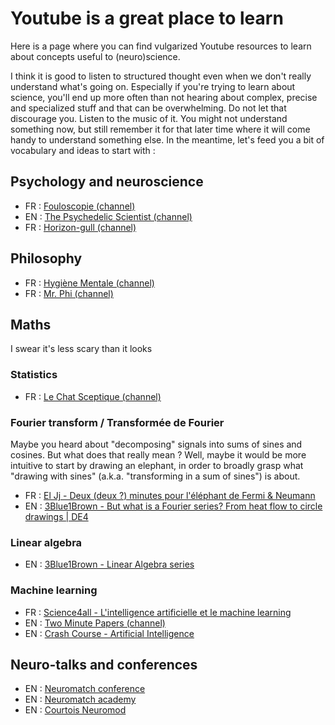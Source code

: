 # Youtube is a great place to learn

Here is a page where you can find vulgarized Youtube resources to learn about concepts useful to (neuro)science.

I think it is good to listen to structured thought even when we don't really understand what's going on. Especially if you're trying to learn about science, you'll end up more often than not hearing about complex, precise and specialized stuff and that can be overwhelming. Do not let that discourage you. Listen to the music of it. You might not understand something now, but still remember it for that later time where it will come handy to understand something else. In the meantime, let's feed you a bit of vocabulary and ideas to start with :

## Psychology and neuroscience
- FR : [Fouloscopie (channel)](https://www.youtube.com/c/Fouloscopie/videos)
- EN : [The Psychedelic Scientist (channel)](https://www.youtube.com/channel/UCccafaIN6dwBwyl1cwNH90w)
- FR : [Horizon-gull (channel)](https://www.youtube.com/channel/UCGeFgMJfWclTWuPw8Ok5FUQ)

## Philosophy
- FR : [Hygiène Mentale (channel)](https://www.youtube.com/channel/UCMFcMhePnH4onVHt2-ItPZw)
- FR : [Mr. Phi (channel)](https://www.youtube.com/channel/UCqA8H22FwgBVcF3GJpp0MQw)

## Maths
I swear it's less scary than it looks

### Statistics
- FR : [Le Chat Sceptique (channel)](https://www.youtube.com/channel/UCOuIgj0CYCXCvjWywjDbauw)


### Fourier transform / Transformée de Fourier
Maybe you heard about "decomposing" signals into sums of sines and cosines. But what does that really mean ? Well, maybe it would be more intuitive to start by drawing an elephant, in order to broadly grasp what "drawing with sines" (a.k.a. "transforming in a sum of sines") is about.
- FR : [El Jj - Deux (deux ?) minutes pour l'éléphant de Fermi & Neumann](https://youtu.be/uazPP0ny3XQ)
- EN : [3Blue1Brown - But what is a Fourier series? From heat flow to circle drawings | DE4](https://youtu.be/r6sGWTCMz2k)

### Linear algebra
- EN : [3Blue1Brown - Linear Algebra series](https://www.youtube.com/playlist?list=PLZHQObOWTQDPD3MizzM2xVFitgF8hE_ab)

### Machine learning
- FR : [Science4all - L'intelligence artificielle et le machine learning](https://www.youtube.com/playlist?list=PLtzmb84AoqRTl0m1b82gVLcGU38miqdrC)
- EN : [Two Minute Papers (channel)](https://www.youtube.com/channel/UCbfYPyITQ-7l4upoX8nvctg)
- EN : [Crash Course - Artificial Intelligence](https://www.youtube.com/playlist?list=PL8dPuuaLjXtO65LeD2p4_Sb5XQ51par_b)

## Neuro-talks and conferences
- EN : [Neuromatch conference](https://www.youtube.com/channel/UCcBKrxkfNv04R9PXLovjf5w)
- EN : [Neuromatch academy](https://www.youtube.com/channel/UC4LoD4yNBuLKQwDOV6t-KPw/videos)
- EN : [Courtois Neuromod](https://www.youtube.com/channel/UCjeuWWEmZt5Zbx0LBiPbDJw)
